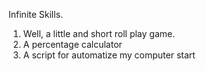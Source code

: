 Infinite Skills.

1. Well, a little and short roll play game.
2. A percentage calculator 
3. A script for automatize my computer start 

